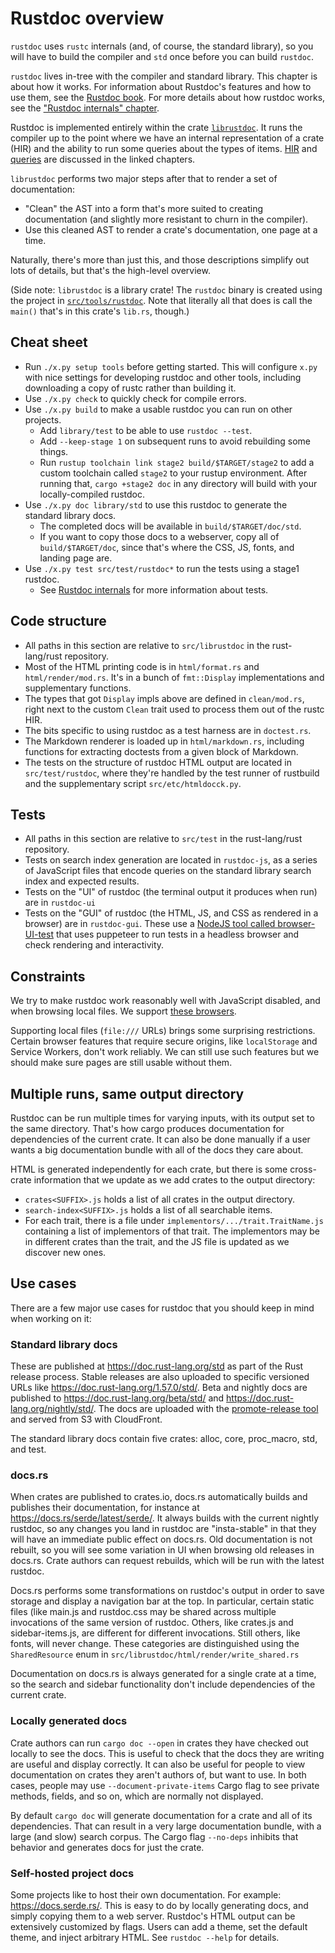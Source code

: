 # Rustdoc overview

`rustdoc` uses `rustc` internals (and, of course, the standard library), so you
will have to build the compiler and `std` once before you can build `rustdoc`.

`rustdoc` lives in-tree with the
compiler and standard library. This chapter is about how it works.
For information about Rustdoc's features and how to use them, see
the [Rustdoc book](https://doc.rust-lang.org/nightly/rustdoc/).
For more details about how rustdoc works, see the
["Rustdoc internals" chapter][Rustdoc internals].

[Rustdoc internals]: ./rustdoc-internals.md

Rustdoc is implemented entirely within the crate [`librustdoc`][rd]. It runs
the compiler up to the point where we have an internal representation of a
crate (HIR) and the ability to run some queries about the types of items. [HIR]
and [queries] are discussed in the linked chapters.

[HIR]: ./hir.md
[queries]: ./query.md
[rd]: https://github.com/rust-lang/rust/tree/master/src/librustdoc

`librustdoc` performs two major steps after that to render a set of
documentation:

* "Clean" the AST into a form that's more suited to creating documentation (and
  slightly more resistant to churn in the compiler).
* Use this cleaned AST to render a crate's documentation, one page at a time.

Naturally, there's more than just this, and those descriptions simplify out
lots of details, but that's the high-level overview.

(Side note: `librustdoc` is a library crate! The `rustdoc` binary is created
using the project in [`src/tools/rustdoc`][bin]. Note that literally all that
does is call the `main()` that's in this crate's `lib.rs`, though.)

[bin]: https://github.com/rust-lang/rust/tree/master/src/tools/rustdoc

## Cheat sheet

* Run `./x.py setup tools` before getting started. This will configure `x.py`
  with nice settings for developing rustdoc and other tools, including
  downloading a copy of rustc rather than building it.
* Use `./x.py check` to quickly check for compile errors.
* Use `./x.py build` to make a usable
  rustdoc you can run on other projects.
  * Add `library/test` to be able to use `rustdoc --test`.
  * Add `--keep-stage 1` on subsequent runs to avoid rebuilding some things.
  * Run `rustup toolchain link stage2 build/$TARGET/stage2` to add a
    custom toolchain called `stage2` to your rustup environment. After
    running that, `cargo +stage2 doc` in any directory will build with
    your locally-compiled rustdoc.
* Use `./x.py doc library/std` to use this rustdoc to generate the
  standard library docs.
  * The completed docs will be available in `build/$TARGET/doc/std`.
  * If you want to copy those docs to a webserver, copy all of
    `build/$TARGET/doc`, since that's where the CSS, JS, fonts, and landing
    page are.
* Use `./x.py test src/test/rustdoc*` to run the tests using a stage1
  rustdoc.
  * See [Rustdoc internals] for more information about tests.

## Code structure

* All paths in this section are relative to `src/librustdoc` in the rust-lang/rust repository.
* Most of the HTML printing code is in `html/format.rs` and `html/render/mod.rs`.
  It's in a bunch of `fmt::Display` implementations and supplementary
  functions.
* The types that got `Display` impls above are defined in `clean/mod.rs`, right
  next to the custom `Clean` trait used to process them out of the rustc HIR.
* The bits specific to using rustdoc as a test harness are in
  `doctest.rs`.
* The Markdown renderer is loaded up in `html/markdown.rs`, including functions
  for extracting doctests from a given block of Markdown.
* The tests on the structure of rustdoc HTML output are located in `src/test/rustdoc`, where
  they're handled by the test runner of rustbuild and the supplementary script
  `src/etc/htmldocck.py`.

## Tests

* All paths in this section are relative to `src/test` in the rust-lang/rust repository.
* Tests on search index generation are located in `rustdoc-js`, as a
  series of JavaScript files that encode queries on the standard library search
  index and expected results.
* Tests on the "UI" of rustdoc (the terminal output it produces when run) are in
  `rustdoc-ui`
* Tests on the "GUI" of rustdoc (the HTML, JS, and CSS as rendered in a browser)
  are in `rustdoc-gui`. These use a [NodeJS tool called
  browser-UI-test](https://github.com/GuillaumeGomez/browser-UI-test/) that uses
  puppeteer to run tests in a headless browser and check rendering and
  interactivity.

## Constraints

We try to make rustdoc work reasonably well with JavaScript disabled, and when
browsing local files. We support
[these browsers](https://rust-lang.github.io/rfcs/1985-tiered-browser-support.html#supported-browsers).

Supporting local files (`file:///` URLs) brings some surprising restrictions.
Certain browser features that require secure origins, like `localStorage` and
Service Workers, don't work reliably. We can still use such features but we
should make sure pages are still usable without them.

## Multiple runs, same output directory

Rustdoc can be run multiple times for varying inputs, with its output set to the
same directory. That's how cargo produces documentation for dependencies of the
current crate. It can also be done manually if a user wants a big
documentation bundle with all of the docs they care about.

HTML is generated independently for each crate, but there is some cross-crate
information that we update as we add crates to the output directory:

 - `crates<SUFFIX>.js` holds a list of all crates in the output directory.
 - `search-index<SUFFIX>.js` holds a list of all searchable items.
 - For each trait, there is a file under `implementors/.../trait.TraitName.js`
   containing a list of implementors of that trait. The implementors may be in
   different crates than the trait, and the JS file is updated as we discover
   new ones.

## Use cases

There are a few major use cases for rustdoc that you should keep in mind when
working on it:

### Standard library docs

These are published at <https://doc.rust-lang.org/std> as part of the Rust release
process. Stable releases are also uploaded to specific versioned URLs like
<https://doc.rust-lang.org/1.57.0/std/>. Beta and nightly docs are published to
<https://doc.rust-lang.org/beta/std/> and <https://doc.rust-lang.org/nightly/std/>.
The docs are uploaded with the [promote-release
tool](https://github.com/rust-lang/promote-release) and served from S3 with
CloudFront.

The standard library docs contain five crates: alloc, core, proc_macro, std, and
test.

### docs.rs

When crates are published to crates.io, docs.rs automatically builds
and publishes their documentation, for instance at
<https://docs.rs/serde/latest/serde/>. It always builds with the current nightly
rustdoc, so any changes you land in rustdoc are "insta-stable" in that they will
have an immediate public effect on docs.rs. Old documentation is not rebuilt, so
you will see some variation in UI when browsing old releases in docs.rs. Crate
authors can request rebuilds, which will be run with the latest rustdoc.

Docs.rs performs some transformations on rustdoc's output in order to save
storage and display a navigation bar at the top. In particular, certain static
files (like main.js and rustdoc.css may be shared across multiple invocations
of the same version of rustdoc. Others, like crates.js and sidebar-items.js, are
different for different invocations. Still others, like fonts, will never
change. These categories are distinguished using the `SharedResource` enum in
`src/librustdoc/html/render/write_shared.rs`

Documentation on docs.rs is always generated for a single crate at a time, so
the search and sidebar functionality don't include dependencies of the current
crate.

### Locally generated docs

Crate authors can run `cargo doc --open` in crates they have checked
out locally to see the docs. This is useful to check that the docs they
are writing are useful and display correctly. It can also be useful for
people to view documentation on crates they aren't authors of, but want to
use. In both cases, people may use `--document-private-items` Cargo flag to
see private methods, fields, and so on, which are normally not displayed.

By default `cargo doc` will generate documentation for a crate and all of its
dependencies. That can result in a very large documentation bundle, with a large
(and slow) search corpus. The Cargo flag `--no-deps` inhibits that behavior and
generates docs for just the crate.

### Self-hosted project docs

Some projects like to host their own documentation. For example:
<https://docs.serde.rs/>. This is easy to do by locally generating docs, and
simply copying them to a web server. Rustdoc's HTML output can be extensively
customized by flags. Users can add a theme, set the default theme, and inject
arbitrary HTML. See `rustdoc --help` for details.
